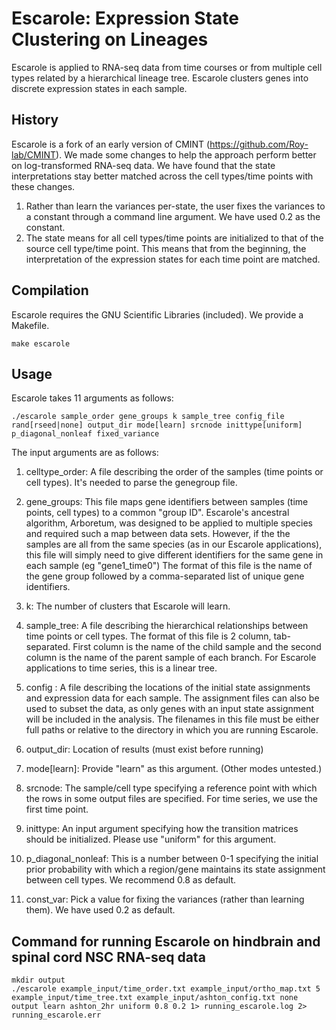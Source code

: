 # Escarole: Expression State Clustering on Lineages
Escarole is applied to RNA-seq data from time courses or from multiple cell types related by a hierarchical lineage tree. Escarole clusters genes into discrete expression states in each sample.

## History
Escarole is a fork of an early version of CMINT (https://github.com/Roy-lab/CMINT). We made some changes to help the approach perform better on log-transformed RNA-seq data. We have found that the state interpretations stay better matched across the cell types/time points with these changes.

1. Rather than learn the variances per-state, the user fixes the variances to a constant through a command line argument. We have used 0.2 as the constant. 
2. The state means for all cell types/time points are initialized to that of the source cell type/time point. This means that from the beginning, the interpretation of the expression states for each time point are matched.

## Compilation
Escarole requires the GNU Scientific Libraries (included). We provide a Makefile.
```
make escarole
```

## Usage
Escarole takes 11 arguments as follows:

```
./escarole sample_order gene_groups k sample_tree config_file rand[rseed|none] output_dir mode[learn] srcnode inittype[uniform] p_diagonal_nonleaf fixed_variance
```

The input arguments are as follows:

1. celltype_order: A file describing the order of the samples (time points or cell types). It's needed to parse the genegroup file. 

2. gene_groups: This file maps gene identifiers between samples (time points, cell types) to a common "group ID". Escarole's ancestral algorithm, Arboretum, was designed to be applied to multiple species and required such a map between data sets. However, if the the samples are all from the same species (as in our Escarole applications), this file will simply need to give different identifiers for the same gene in each sample (eg "gene1_time0")   The format of this file is the name of the gene group followed by a comma-separated list of unique gene identifiers.

3. k: The number of clusters that Escarole will learn.

4. sample_tree: A file describing the hierarchical relationships between time points or cell types. The format of this file is 2 column, tab-separated. First column is the name of the child sample and the second column is the name of the parent sample of each branch. For Escarole applications to time series, this is a linear tree.

5. config : A file describing the locations of the initial state assignments and expression data for each sample.
The assignment files can also be used to subset the data, as only genes with an input state assignment will be included in the analysis. The filenames in this file must be either full paths or relative to the directory in which you are running Escarole.

6. output_dir: Location of results (must exist before running)

7. mode[learn]: Provide "learn" as this argument. (Other modes untested.)

8. srcnode: The sample/cell type specifying a reference point with which the rows in some output files are specified. For time series, we use the first time point.

9. inittype: An input argument specifying how the transition matrices should be initialized. Please use "uniform" for this argument.

10. p_diagonal_nonleaf: This is a number between 0-1 specifying the initial prior probability with which a region/gene maintains its state assignment between cell types. We recommend 0.8 as default.

11. const_var: Pick a value for fixing the variances (rather than learning them). We have used 0.2 as default.

## Command for running Escarole on hindbrain and spinal cord NSC RNA-seq data
```
mkdir output
./escarole example_input/time_order.txt example_input/ortho_map.txt 5 example_input/time_tree.txt example_input/ashton_config.txt none output learn ashton_2hr uniform 0.8 0.2 1> running_escarole.log 2> running_escarole.err
```
